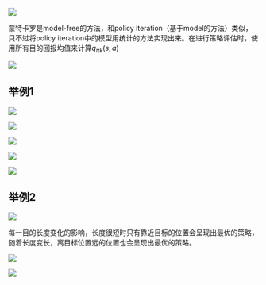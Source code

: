 ![](https://files.mdnice.com/user/25190/7c682e59-ccb2-43e8-a6d1-08ced46d2ffd.png)

蒙特卡罗是model-free的方法，和policy iteration（基于model的方法）类似，只不过将policy iteration中的模型用统计的方法实现出来。在进行策略评估时，使用所有目的回报均值来计算$q_{\pi k}(s,a)$

![](https://files.mdnice.com/user/25190/052d3fb0-0b47-4292-b094-d326a65a67e5.png)

## 举例1
![](https://files.mdnice.com/user/25190/055bc1ab-ebe2-4db9-b2ce-0928facd5e32.png)

![](https://files.mdnice.com/user/25190/ed73d0d4-78f0-40b7-8b8a-7db03caacc50.png)

![](https://files.mdnice.com/user/25190/5c3b8c5e-f5f7-430a-a163-ee3a1fc0ebd2.png)

![](https://files.mdnice.com/user/25190/565574bd-09a5-432a-92c4-723d3b2625a1.png)

![](https://files.mdnice.com/user/25190/ab98578e-5a49-4e63-809f-40bbc401df07.png)
## 举例2
![](https://files.mdnice.com/user/25190/2366bb4d-fa65-48db-9932-a64e8b9e7514.png)

每一目的长度变化的影响，长度很短时只有靠近目标的位置会呈现出最优的策略，随着长度变长，离目标位置远的位置也会呈现出最优的策略。

![](https://files.mdnice.com/user/25190/27aab189-0a82-43ef-afae-1fbf92736682.png)

![](https://files.mdnice.com/user/25190/df877437-2033-4d68-81ff-a4d45db4d912.png)